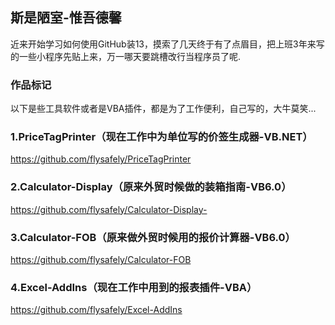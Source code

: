 
## 斯是陋室-惟吾德馨

近来开始学习如何使用GitHub装13，摸索了几天终于有了点眉目，把上班3年来写的一些小程序先贴上来，万一哪天要跳槽改行当程序员了呢.

### 作品标记

以下是些工具软件或者是VBA插件，都是为了工作便利，自己写的，大牛莫笑...


### 1.PriceTagPrinter（现在工作中为单位写的价签生成器-VB.NET）
https://github.com/flysafely/PriceTagPrinter
### 2.Calculator-Display（原来外贸时候做的装箱指南-VB6.0）
https://github.com/flysafely/Calculator-Display-
### 3.Calculator-FOB（原来做外贸时候用的报价计算器-VB6.0）
https://github.com/flysafely/Calculator-FOB
### 4.Excel-AddIns（现在工作中用到的报表插件-VBA）
https://github.com/flysafely/Excel-AddIns
